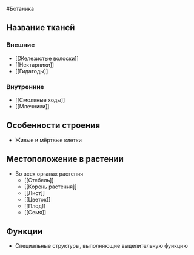 #Ботаника 
## Название тканей
### Внешние 
- [[Железистые волоски]] 
- [[Нектарники]] 
- [[Гидатоды]]
### Внутренние 
- [[Смоляные ходы]]  
- [[Млечники]]
## Особенности строения
- Живые и мёртвые клетки 
## Местоположение в растении 
- Во всех органах растения 
	- [[Стебель]] 
	- [[Корень растения]]
	- [[Лист]]
	- [[Цветок]]
	- [[Плод]]
	- [[Семя]]
## Функции
- Специальные структуры, выполняющие  выделительную функцию